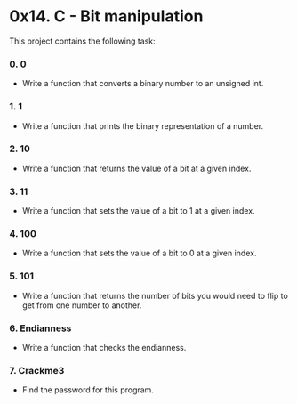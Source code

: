 # 0x14. C - Bit manipulation

This project contains the following task:

### 0. 0
* Write a function that converts a binary number to an unsigned int.

### 1. 1
* Write a function that prints the binary representation of a number.

### 2. 10
* Write a function that returns the value of a bit at a given index.

### 3. 11
* Write a function that sets the value of a bit to 1 at a given index.

### 4. 100
* Write a function that sets the value of a bit to 0 at a given index.

### 5. 101
* Write a function that returns the number of bits you would need to flip to get from one number to another.

### 6. Endianness 
* Write a function that checks the endianness.

### 7. Crackme3
* Find the password for this program.
